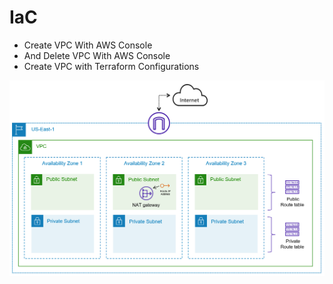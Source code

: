 # IaC
- Create VPC With AWS Console
- And Delete VPC With AWS Console
- Create VPC with Terraform Configurations

![alt text](image.png)